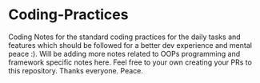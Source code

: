 # Coding-Practices
Coding Notes for the standard coding practices for the daily tasks and features which should be followed for a better dev experience and mental peace :). Will be adding more notes related to OOPs programming and framework specific notes here. Feel free to your own creating your PRs to this repository. Thanks everyone. Peace.
